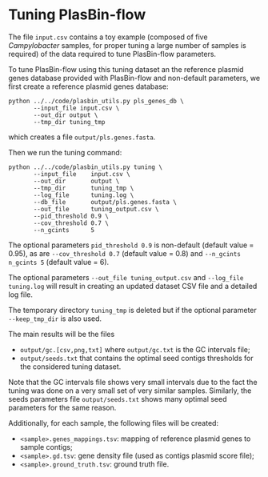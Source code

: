 # Tuning PlasBin-flow

The file `input.csv` contains a toy example (composed of five
*Campylobacter* samples, for proper tuning a large number of samples
is required) of the data required to tune PlasBin-flow parameters.

To tune PlasBin-flow using this tuning dataset an the reference
plasmid genes database provided with PlasBin-flow and non-default
parameters, we first create a reference plasmid genes database:

```
python ../../code/plasbin_utils.py pls_genes_db \
       --input_file input.csv \
       --out_dir output \
       --tmp_dir tuning_tmp
```
which creates a file `output/pls.genes.fasta`.

Then we run the tuning command:

```
python ../../code/plasbin_utils.py tuning \
       --input_file    input.csv \
       --out_dir       output \
       --tmp_dir       tuning_tmp \
       --log_file      tuning.log \       
       --db_file       output/pls.genes.fasta \
       --out_file      tuning_output.csv \
       --pid_threshold 0.9 \
       --cov_threshold 0.7 \
       --n_gcints      5
```

The optional parameters `pid_threshold 0.9` is non-default (default
value = 0.95), as are `--cov_threshold 0.7` (default value = 0.8) and
`--n_gcints n_gcints 5` (default value = 6).

The optional parameters `--out_file tuning_output.csv` and `--log_file
tuning.log` will result in creating an updated dataset CSV file and a
detailed log file.

The temporary directory `tuning_tmp` is deleted but if the optional
parameter `--keep_tmp_dir` is also used.

The main results will be the files
- `output/gc.[csv,png,txt]` where `output/gc.txt` is the GC intervals
  file;
- `output/seeds.txt` that contains the optimal seed contigs thresholds
  for the considered tuning dataset.

Note that the GC intervals file shows very small intervals due to the
fact the tuning was done on a very small set of very similar samples.
Similarly, the seeds parameters file `output/seeds.txt` shows many
optimal seed parameters for the same reason.

Additionally, for each sample, the following files will be created:
- `<sample>.genes_mappings.tsv`: mapping of reference plasmid
  genes to sample contigs;
- `<sample>.gd.tsv`: gene density file (used as contigs plasmid score
  file);
- `<sample>.ground_truth.tsv`: ground truth file.